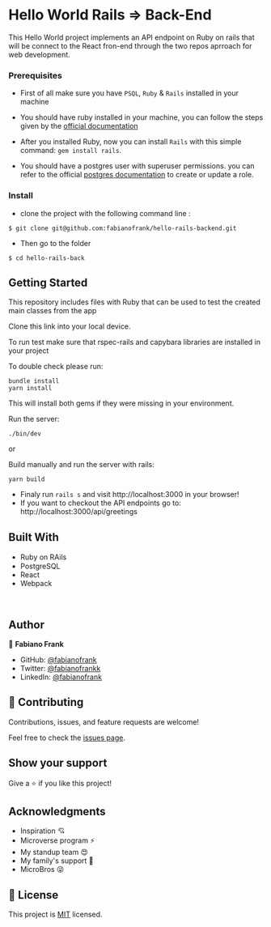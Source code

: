 # Hello World Rails => Back-End

This Hello World project implements an API endpoint on Ruby on rails that will be connect to the React fron-end through the two repos aprroach for web development.

### Prerequisites
 - First of all make sure you have `PSQL`, `Ruby` & `Rails` installed in your machine

- You should have ruby installed in your machine, you can follow the steps given by the [official documentation](https://www.ruby-lang.org/en/documentation/installation/)

- After you installed Ruby, now you can install `Rails` with this simple command: ```gem install rails```.

- You should have a postgres user with superuser permissions. you can refer to the official [postgres documentation](https://www.postgresql.org/docs/current/role-attributes.html#:~:text=To%20create%20a%20new%20database,that%20is%20already%20a%20superuser.&text=A%20role%20must%20be%20explicitly,use%20CREATE%20ROLE%20name%20CREATEDB%20.) to create or update a role.

### Install

 - clone the project with the following command line : 
```
$ git clone git@github.com:fabianofrank/hello-rails-backend.git
```
 - Then go to the folder
```
$ cd hello-rails-back
```

## Getting Started

This repository includes files with Ruby that can be used to test the created main classes from the app

Clone this link into your local device.

To run test make sure that rspec-rails and capybara libraries are installed in your project

To double check please run:
```
bundle install
yarn install
```
This will install both gems if they were missing in your environment.

Run the server:
```
./bin/dev
```

or

Build manually and run the server with rails:

```
yarn build
```

 - Finaly run `rails s` and visit http://localhost:3000 in your browser!
 - If you want to checkout the API endpoints go to: http://localhost:3000/api/greetings


## Built With

 - Ruby on RAils  <img src="https://cdn.emojidex.com/emoji/seal/Ruby.png" width=15px>
 - PostgreSQL <img src="https://user-images.githubusercontent.com/80895497/142954032-f7072df9-3586-48f9-a9e0-7fdd284eb833.png" width=15px>
 - React
 - Webpack
</br>

## Author

👤 **Fabiano Frank**

- GitHub: [@fabianofrank](https://github.com/fabianofrank)
- Twitter: [@fabianofrankk](https://twitter.com/fabianofrankk)
- LinkedIn: [@fabianofrank](https://www.linkedin.com/in/fabianofrank/)

## 🤝 Contributing

Contributions, issues, and feature requests are welcome!

Feel free to check the [issues page](https://github.com/fabianofrank/rails-blog-app/issues).

## Show your support

Give a ⭐️ if you like this project!

## Acknowledgments

- Inspiration 💘
- Microverse program ⚡
- My standup team 😍
- My family's support 🙌
- MicroBros 😜

## 📝 License

This project is [MIT](https://github.com/fabianofrank/rails-blog-app/blob/develop/LICENSE.md) licensed.

